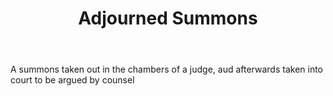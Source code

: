 ---
title: Adjourned Summons
permalink: "/definitions/adjourned-summons.html"
body: A summons taken out in the chambers of a judge, aud afterwards taken into court
  to be argued by counsel
published_at: '2018-07-07'
layout: post
---